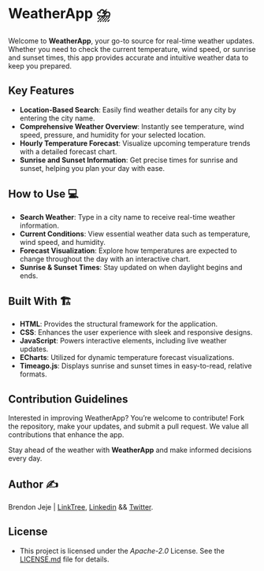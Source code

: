 # WeatherApp ⛈️

Welcome to __WeatherApp__, your go-to source for real-time weather updates. Whether you need to check the current temperature, wind speed, or sunrise and sunset times, this app provides accurate and intuitive weather data to keep you prepared.

## Key Features

  - __Location-Based Search__: Easily find weather details for any city by entering the city name.
  - __Comprehensive Weather Overview__: Instantly see temperature, wind speed, pressure, and humidity for your selected location.
  - __Hourly Temperature Forecast__: Visualize upcoming temperature trends with a detailed forecast chart.
  - __Sunrise and Sunset Information__: Get precise times for sunrise and sunset, helping you plan your day with ease.

## How to Use 💻

  - __Search Weather__: Type in a city name to receive real-time weather information.
  - __Current Conditions__: View essential weather data such as temperature, wind speed, and humidity.
  - __Forecast Visualization__: Explore how temperatures are expected to change throughout the day with an interactive chart.
  - __Sunrise & Sunset Times__: Stay updated on when daylight begins and ends.

## Built With 🏗️

  - __HTML__: Provides the structural framework for the application.
  - __CSS__: Enhances the user experience with sleek and responsive designs.
  - __JavaScript__: Powers interactive elements, including live weather updates.
  - __ECharts__: Utilized for dynamic temperature forecast visualizations.
  - __Timeago.js__: Displays sunrise and sunset times in easy-to-read, relative formats.

## Contribution Guidelines

Interested in improving WeatherApp? You’re welcome to contribute! Fork the repository, make your updates, and submit a pull request. We value all contributions that enhance the app.

Stay ahead of the weather with __WeatherApp__ and make informed decisions every day.

## Author ✍️

Brendon Jeje | [LinkTree](https://linktr.ee/brendonjeje), [Linkedin](https://www.linkedin.com/in/brendonjeje/) && [Twitter](https://twitter.com/brendon4545).

## License

- This project is licensed under the *Apache-2.0* License. See the [LICENSE.md](LICENSE.md) file for details.
